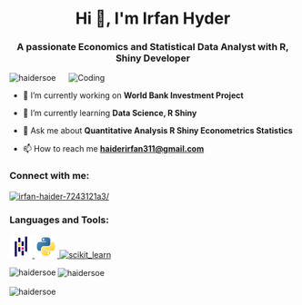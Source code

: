 <h1 align="center">Hi 👋, I'm Irfan Hyder</h1>
<h3 align="center">A passionate Economics and Statistical Data Analyst with R, Shiny Developer</h3>
<img align="right" alt="Coding" width="400" src="https://drive.google.com/file/d/18Sjartef5JLhgAqR74xwhrZ0alSOOSfJ/view?usp=drivesdk"/>

<p align="left"> <img src="https://komarev.com/ghpvc/?username=haidersoe&label=Profile%20views&color=0e75b6&style=flat" alt="haidersoe" /> </p>

- 🔭 I’m currently working on **World Bank Investment Project**

- 🌱 I’m currently learning **Data Science, R Shiny**

- 💬 Ask me about **Quantitative Analysis R Shiny Econometrics Statistics**

- 📫 How to reach me **haiderirfan311@gmail.com**

<h3 align="left">Connect with me:</h3>
<p align="left">
<a href="https://linkedin.com/in/irfan-haider-7243121a3/" target="blank"><img align="center" src="https://raw.githubusercontent.com/rahuldkjain/github-profile-readme-generator/master/src/images/icons/Social/linked-in-alt.svg" alt="irfan-haider-7243121a3/" height="30" width="40" /></a>
</p>

<h3 align="left">Languages and Tools:</h3>
<p align="left"> <a href="https://pandas.pydata.org/" target="_blank" rel="noreferrer"> <img src="https://raw.githubusercontent.com/devicons/devicon/2ae2a900d2f041da66e950e4d48052658d850630/icons/pandas/pandas-original.svg" alt="pandas" width="40" height="40"/> </a> <a href="https://www.python.org" target="_blank" rel="noreferrer"> <img src="https://raw.githubusercontent.com/devicons/devicon/master/icons/python/python-original.svg" alt="python" width="40" height="40"/> </a> <a href="https://scikit-learn.org/" target="_blank" rel="noreferrer"> <img src="https://upload.wikimedia.org/wikipedia/commons/0/05/Scikit_learn_logo_small.svg" alt="scikit_learn" width="40" height="40"/> </a> </p>

<p><img align="left" src="https://github-readme-stats.vercel.app/api/top-langs?username=haidersoe&show_icons=true&locale=en&layout=compact" alt="haidersoe" /></p>

<p>&nbsp;<img align="center" src="https://github-readme-stats.vercel.app/api?username=haidersoe&show_icons=true&locale=en" alt="haidersoe" /></p>

<p><img align="center" src="https://github-readme-streak-stats.herokuapp.com/?user=haidersoe&" alt="haidersoe" /></p>
